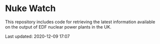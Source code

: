 # Nuke Watch

This repository includes code for retrieving the latest information available on the output of EDF nuclear power plants in the UK.

Last updated: 2020-12-09 17:07